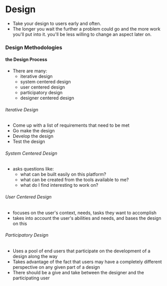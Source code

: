 # Design
- Take your design to users early and often.
- The longer you wait the further a problem could go and the more work you'll put into it.  you'll be less willing to change an aspect later on.

### Design Methodologies
#### the Design Process
- There are many:
  - iterative design
  - system centered design
  - user centered design
  - participatory design
  - designer centered design

###### Iterative Design
- Come up with a list of requirements that need to be met
- Go make the design
- Develop the design
- Test the design

###### System Centered Design
- asks questions like:
  - what can be built easily on this platform?
  - what can be created from the tools available to me?
  - what do I find interesting to work on?

###### User Centered Design
- focuses on the user's context, needs, tasks they want to accomplish
- takes into account the user's abilities and needs, and bases the design on this

###### Participatory Design
- Uses a pool of end users that participate on the development of a design along the way
- Takes advantage of the fact that users may have a completely different perspective on any given part of a design
- There should be a give and take between the designer and the participating user
